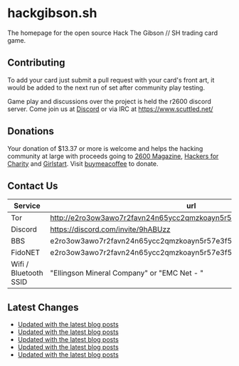 # hackgibson.sh
The homepage for the open source Hack The Gibson // SH trading card game.


## Contributing

To add your card just submit a pull request with your card's front art, it would be added to the next run of set after community play testing.

Game play and discussions over the project is held the r2600 discord server. Come join us at [Discord](https://discord.com/invite/9hABUzz) or via IRC at https://www.scuttled.net/


## Donations

Your donation of $13.37 or more is welcome and helps the hacking community at large with proceeds going to [2600 Magazine](https://2600.com/), [Hackers for Charity](https://hackersforcharity.org) and [Girlstart](https://girlstart.org).  Visit [buymeacoffee](https://www.buymeacoffee.com/hackgibson.sh) to donate.


## Contact Us

Service | url
-|-
Tor | http://e2ro3ow3awo7r2favn24n65ycc2qmzkoayn5r57e3f56nvjwdcgg32ad.onion
Discord | https://discord.com/invite/9hABUzz
BBS | e2ro3ow3awo7r2favn24n65ycc2qmzkoayn5r57e3f56nvjwdcgg32ad.onion:23
FidoNET | e2ro3ow3awo7r2favn24n65ycc2qmzkoayn5r57e3f56nvjwdcgg32ad.onion:24554
Wifi / Bluetooth SSID | "Ellingson Mineral Company" or "EMC Net - <fidonet address>"

## Latest Changes
<!-- BLOG-POST-LIST:START -->
- [Updated with the latest blog posts](https://github.com/DFW2600/hackgibson.sh/commit/02887e1e48c0c1b5428b5977b254af1d42304fee)
- [Updated with the latest blog posts](https://github.com/DFW2600/hackgibson.sh/commit/ae0ef139bf55076a60335183948412b0c1a31af3)
- [Updated with the latest blog posts](https://github.com/DFW2600/hackgibson.sh/commit/8fed47cfaf2e86c3a4bdb10c91535a2abdd137f1)
- [Updated with the latest blog posts](https://github.com/DFW2600/hackgibson.sh/commit/de36208ea363d02d829ba19d508db8d55cbbb7b9)
- [Updated with the latest blog posts](https://github.com/DFW2600/hackgibson.sh/commit/e74e1904a2c51321f8afc2630ba5a55ce685d6ba)
<!-- BLOG-POST-LIST:END -->
